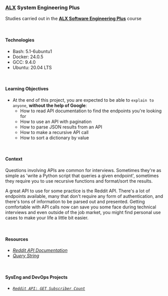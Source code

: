 ### [ALX](https://www.alxafrica.com/) System Engineering Plus

Studies carried out in the **[ALX Software Engineering Plus](https://www.alxafrica.com/software-engineering-plus/)** course

<br />

#### Technologies

* Bash:     5.1-6ubuntu1
* Docker:   24.0.5
* GCC:      9.4.0
* Ubuntu:   20.04 LTS

<br />

#### Learning Objectives

* At the end of this project, you are expected to be able to `explain to anyone`, **without the help of Google**:
    * How to read API documentation to find the endpoints you're looking for
    * How to use an API with pagination
    * How to parse JSON results from an API
    * How to make a recursive API call
    * How to sort a dictionary by value

<br />

#### Context

Questions involving APIs are common for interviews. Sometimes they're as simple as 'write a Python script that queries a given endpoint', sometimes they require you to use recursive functions and format/sort the results.

A great API to use for some practice is the Reddit API. There's a lot of endpoints available, many that don't require any form of authentication, and there's tons of information to be parsed out and presented. Getting comfortable with API calls now can save you some face during technical interviews and even outside of the job market, you might find personal use cases to make your life a little bit easier.

<br />

#### Resources

* _[Reddit API Documentation](https://www.reddit.com/dev/api/)_
* _[Query String](https://en.wikipedia.org/wiki/Query_string)_

<br />

#### SysEng and DevOps Projects

* _[`Reddit API: GET Subscriber Count`](0-subs.py)_

<br />
